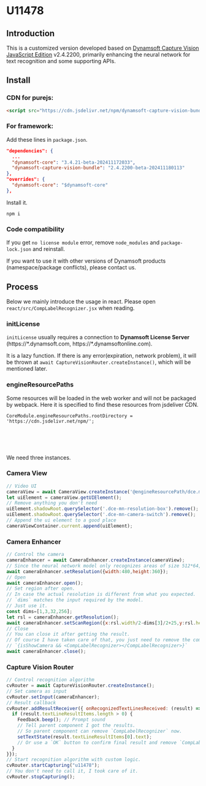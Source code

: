 # U11478

## Introduction

This is a customized version developed based on [Dynamsoft Capture Vision JavaScript Edition](https://www.dynamsoft.com/capture-vision/docs/web/programming/javascript/index.html?ver=latest&cVer=true) v2.4.2200, primarily enhancing the neural network for text recognition and some supporting APIs.

## Install

### CDN for purejs:
```html
<script src="https://cdn.jsdelivr.net/npm/dynamsoft-capture-vision-bundle@2.4.2200-beta-202411180113/dist/dcv.bundle.js"></script>
```

### For framework:
Add these lines in `package.json`.

```json
"dependencies": {
  ...
  "dynamsoft-core": "3.4.21-beta-202411172033",
  "dynamsoft-capture-vision-bundle": "2.4.2200-beta-202411180113"
},
"overrides": {
  "dynamsoft-core": "$dynamsoft-core"
},
```

Install it.
```
npm i
```
### Code compatibility

If you get `no license module` error, remove `node_modules` and `package-lock.json` and reinstall.

If you want to use it with other versions of Dynamsoft products (namespace/package conflicts), please contact us.

## Process

Below we mainly introduce the usage in react. Please open `react/src/CompLabelRecognizer.jsx` when reading.

### initLicense

`initLicense` usually requires a connection to **Dynamsoft License Server** \(https://\*.dynamsoft.com, https://\*.dynamsoftonline.com\).

It is a lazy function. If there is any error\(expiration, network problem\), it will be thrown at `await CaptureVisionRouter.createInstance()`, which will be mentioned later.

### engineResourcePaths

Some resources will be loaded in the web worker and will not be packaged by webpack. Here it is specified to find these resources from jsdeliver CDN.
```
CoreModule.engineResourcePaths.rootDirectory = 'https://cdn.jsdelivr.net/npm/';
```

<br><br><br>

We need three instances.

### Camera View
```js
// Video UI
cameraView = await CameraView.createInstance('@engineResourcePath/dce.mobile-native.ui.html');
let uiElement = cameraView.getUIElement();
// Remove anything you don't need
uiElement.shadowRoot.querySelector('.dce-mn-resolution-box').remove();
uiElement.shadowRoot.querySelector('.dce-mn-camera-switch').remove();
// Append the ui element to a good place
cameraViewContainer.current.append(uiElement);
```

### Camera Enhancer
```js
// Control the camera
cameraEnhancer = await CameraEnhancer.createInstance(cameraView);
// Since the neural network model only recognizes areas of size 512*64, we don't need a high resolution.
await cameraEnhancer.setResolution({width:480,height:360});
// Open
await cameraEnhancer.open();
// Set region after open.
// In case the actual resolution is different from what you expected.
// `dims` matches the input required by the model.
// Just use it.
const dims=[1,3,32,256];
let rsl = cameraEnhancer.getResolution();
await cameraEnhancer.setScanRegion({x:rsl.width/2-dims[3]/2+25,y:rsl.height/2-dims[2]/2,width:dims[3]-50,height:dims[2],isMeasuredInPercentage:false});
// Close
// You can close it after getting the result.
// Of course I have taken care of that, you just need to remove the component and it will close automatically.
// `{isShowCamera && <CompLabelRecognizer></CompLabelRecognizer>}`
await cameraEnhancer.close();
```

### Capture Vision Router
```js
// Control recognition algorithm
cvRouter = await CaptureVisionRouter.createInstance();
// Set camera as input
cvRouter.setInput(cameraEnhancer);
// Result callback
cvRouter.addResultReceiver({ onRecognizedTextLinesReceived: (result) => {
  if (result.textLineResultItems.length > 0) {
    Feedback.beep(); // Prompt sound
    // Tell parent component I got the results.
    // So parent component can remove `CompLabelRecognizer` now.
    setTextState(result.textLineResultItems[0].text);
    // Or use a `OK` button to confirm final result and remove `CompLabelRecognizer`.
  }
}});
// Start recognition algorithm with custom logic.
cvRouter.startCapturing("u11478");
// You don't need to call it, I took care of it.
cvRouter.stopCapturing();
```


